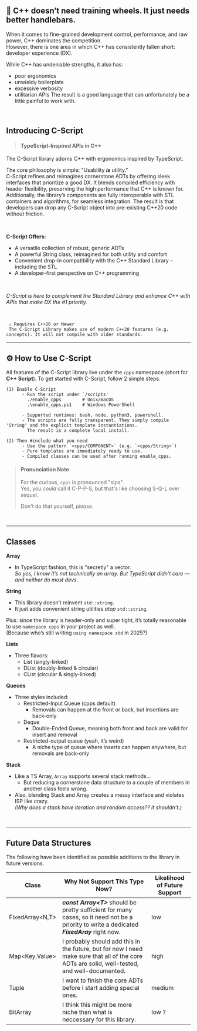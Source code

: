 ## 🔧 C++ doesn’t need training wheels. It just needs better handlebars.
When it comes to fine-grained development control, performance, and raw power, C++ dominates the competition.  
However, there is one area in which C++ has consistently fallen short: developer experience (DX).

While C++ has undeniable strengths, it also has:
- poor ergonomics
- unwieldy boilerplate
- excessive verbosity
- utilitarian APIs
The result is a good language that can unfortunately be a little painful to work with.

<br>

## Introducing C-Script
  > #### **TypeScript-Inspired APIs in C++**
The C-Script library adorns C++ with ergonomics inspired by TypeScript.

The core philosophy is simple: "Usability ***is*** utility."  
C-Script refines and reimagines cornerstone ADTs by offering sleek interfaces that prioritize a good DX. 
It blends compiled efficiency with header flexibility, preserving the high performance that C++ is known for.
Additionally, the library’s components are fully interoperable with STL containers and algorithms, for seamless integration. The result is that developers can drop any C-Script object into pre-existing C++20 code without friction.

<br>

**C-Script Offers:**  
- A versatile collection of robust, generic ADTs
- A powerful String class, reimagined for both utility and comfort
- Convenient drop-in compatibility with the C++ Standard Library – including the STL
- A developer-first perspective on C++ programming
<br>

*C-Script is here to complement the Standard Library and enhance C++ with APIs that make DX the #1 priority.*

<br>

     ⚠️ Requires C++20 or Newer
     The C-Script Library makes use of modern C++20 features (e.g. concepts). It will not compile with older standards. 
---

## ⚙️ How to Use C-Script
All features of the C-Script library live under the `cpps` namespace (short for **C++ Script**).
To get started with C-Script, follow 2 simple steps.  
    
    (1) Enable C-Script
          - Run the script under `/scripts'
            ./enable_cpps        # Unix/macOS
            .\enable_cpps.ps1    # Windows PowerShell
          
          - Supported runtimes: bash, node, python3, powershell.
          - The scripts are fully transparent. They simply compile 'String' and the explicit template instantiations.
            The result is a complete local install.    
          
    (2) Then #include what you need
          - Use the pattern `<cpps/COMPONENT>` (e.g. `<cpps/String>`)
          - Pure templates are immediately ready to use.
          - Compiled classes can be used after running enable_cpps.


> #### **Pronunciation Note**
>
> For the curious, `cpps` is pronounced "sips".
> <br>
> Yes, you *could* call it C-P-P-S, but that's like choosing S-Q-L over sequel.
>
> Don't do that yourself, _please._

<br>

---


## Classes

**Array**

- In TypeScript fashion, this is "secretly" a vector.  
  _So yes, I know it’s not technically an array. But TypeScript didn't care — and neither do most devs._

**String**

- This library doesn’t reinvent `std::string`.
- It just adds convenient string utilities _atop_ `std::string`.

Plus: since the library is header-only and super tight, it’s totally reasonable to use `namespace cpps` in your project as well.  
(Because who’s still writing `using namespace std` in 2025?)

**Lists**

- Three flavors:
  - List (singly-linked)
  - DList (doubly-linked & circular)
  - CList (circular & singly-linked)  

**Queues**

- Three styles included:
  - Restricted-Input Queue (cpps default)
    - Removals can happen at the front or back, but insertions are back-only 
  - Deque
    - Double-Ended Queue, meaning both front and back are valid for insert and removal 
  - Restricted-output queue (yeah, it’s weird)
    - A niche type of queue where inserts can happen anywhere, but removals are back-only 

**Stack**

- Like a TS Array, `Array` supports several stack methods...
  - But reducing a cornerstone data structure to a couple of members in another class feels wrong.
- Also, blending Stack and Array creates a messy interface and violates ISP like crazy.  
  *(Why does a stack have iteration and random access?? It shouldn’t.)*


<br>

---

## Future Data Structures

The following have been identified as possible additions to the library in future versions.

| **Class**        | **Why Not Support This Type Now?**                                                                                                                                               | Likelihood of Future Support |
| ---------------- | -------------------------------------------------------------------------------------------------------------------------------------------------------------------------------- | ---------------------------- |
| FixedArray<N,T\> | **_const Array<T\>_** should be pretty sufficient for many cases, so it need not be a priority to write a dedicated **_FixedAray</T>_** right now.                               | low                          |
| Map<Key,Value\>  | I probably should add this in the future, but for now I need make sure that all of the core ADTs are solid, well-tested, and well-documented.                                    | high                         |
| Tuple            | I want to finish the core ADTs before I start adding special ones.                                                                                                               | medium                       |
| BitArray         | I think this might be more niche than what is neccessary for this library.                                                                                                       | low ?                        |
